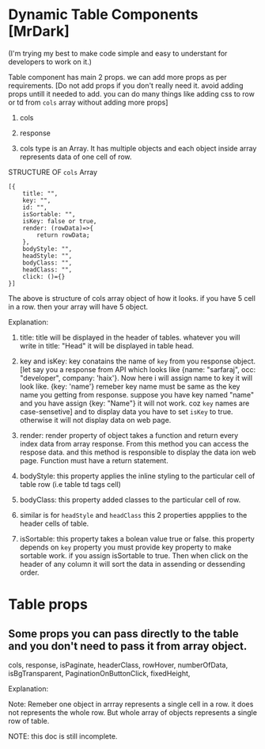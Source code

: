 
# Dynamic Table Components [MrDark]

(I'm trying my best to make code simple and easy to understant for developers to work on it.)

Table component has main 2 props. we can add more props as per requirements. [Do not add props if you don't really need it. avoid adding props untill it needed to add. 
you can do many things like adding css to row or td from `cols` array without adding more props] 
1. cols
2. response

1. cols type is an Array. It has multiple objects and each object inside array represents data of one cell of row.

STRUCTURE OF `cols` Array

```
[{
    title: "",
    key: "",
    id: "",
    isSortable: "",
    isKey: false or true,
    render: (rowData)=>{
        return rowData;
    },
    bodyStyle: "",
    headStyle: "",
    bodyClass: "",   
    headClass: "",   
    click: ()={}
}]
```


The above is structure of cols array object of how it looks. if you have 5 cell in a row. then your array will have 5 object.

Explanation: 

1. title: title will be displayed in the header of tables. whatever you will write in title: "Head" it will be displayed in table head.

2. key and isKey: key conatains the name of `key` from you response object. 
[let say you a response from API which looks like {name: "sarfaraj", occ: "developer", company: 'haix'}. Now here i will assign name to key
it will look like. {key: 'name'} remeber key name must be same as the key name you getting from response. suppose you have key named "name" and you have assign {key: "Name"} it will not work. coz `key` names are case-sensetive] 
and to display data you have to set `isKey` to true. otherwise it will not display data on web page.

3. render: render property of object takes a function and return every index data from array response. From this method you can access the respose data. and this method is responsible to display the data ion web page. 
Function must have a return statement. 

4. bodyStyle: this property applies the inline styling to the particular cell of table row (i.e table td tags cell)
5. bodyClass: this property added classes to the particular cell of row.

6. similar is for `headStyle` and `headClass` this 2 properties appplies to the header cells of table.

7. isSortable: this property takes a bolean value true or false. this property depends on `key` property you must provide key property to make sortable work.
    if you assign isSortable to true. Then when click on the header of any column it will sort the data in assending or dessending order.


# Table props
## Some props you can pass directly to the table and you don't need to pass it from array object.

  cols,
  response,
  isPaginate,
  headerClass,
  rowHover,
  numberOfData,
  isBgTransparent,
  PaginationOnButtonClick,
  fixedHeight,


Explanation:


Note: Remeber one object in arrray represents a single cell in a row. it does not represents the whole row.
But whole array of objects represents a single row of table.


NOTE: this doc is still incomplete. 
